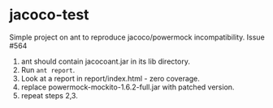 # jacoco-test
Simple project on ant to reproduce jacoco/powermock incompatibility. Issue #564

1. ant should contain jacocoant.jar in its lib directory.
2. Run `ant report`.
3. Look at a report in report/index.html - zero coverage.
4. replace powermock-mockito-1.6.2-full.jar with patched version.
5. repeat steps 2,3.
